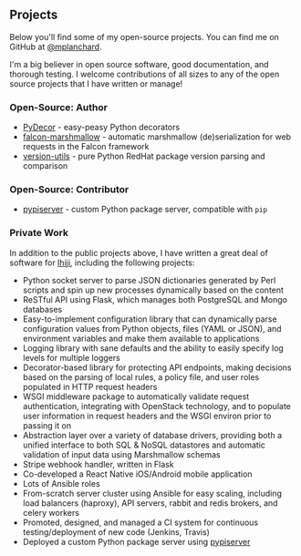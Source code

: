 ## Projects

Below you'll find some of my open-source projects. You can find me on
GitHub at [@mplanchard](https://github.com/mplanchard).

I'm a big believer in open source software, good documentation, and thorough
testing. I welcome contributions of all sizes to any of the open source 
projects that I have written or manage!

### Open-Source: Author

* [PyDecor](https://github.com/mplanchard/pydecor) - easy-peasy Python decorators
* [falcon-marshmallow](https://github.com/ihiji/falcon-marshmallow) - automatic
marshmallow (de)serialization for web requests in the Falcon framework
* [version-utils](https://github.com/ihiji/version_utils) - pure Python RedHat
package version parsing and comparison


### Open-Source: Contributor

* [pypiserver](https://github.com/pypiserver/pypiserver) - custom Python package
server, compatible with `pip`

### Private Work

In addition to the public projects above, I have written a great deal of
software for [Ihiji](https://www.ihiji.com), including the following projects:

* Python socket server to parse JSON dictionaries generated by Perl scripts
and spin up new processes dynamically based on the content
* ReSTful API using Flask, which manages both PostgreSQL and Mongo
databases
* Easy-to-implement configuration library that can dynamically parse 
configuration values from Python objects, files (YAML or JSON), and 
environment variables and make them available to applications
* Logging library with sane defaults and the ability to easily specify log 
levels for multiple loggers
* Decorator-based library for protecting API endpoints, making decisions
based on the parsing of local rules, a policy file, and user roles populated
in HTTP request headers
* WSGI middleware package to automatically validate request authentication,
integrating with OpenStack technology, and to populate user information in
request headers and the WSGI environ prior to passing it on
* Abstraction layer over a variety of database drivers, providing both a
unified interface to both SQL & NoSQL datastores and automatic validation of
input data using Marshmallow schemas
* Stripe webhook handler, written in Flask
* Co-developed a React Native iOS/Android mobile application
* Lots of Ansible roles
* From-scratch server cluster using Ansible for easy scaling, including
load balancers (haproxy), API servers, rabbit and redis brokers, and celery 
workers
* Promoted, designed, and managed a CI system for continuous testing/deployment
of new code (Jenkins, Travis)
* Deployed a custom Python package server using [pypiserver](https://github.com/pypiserver/pypiserver)

